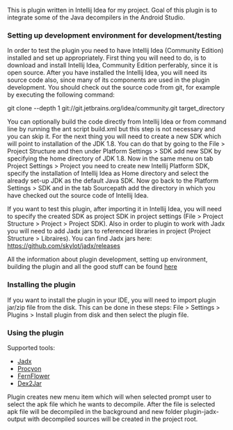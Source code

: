 This is plugin written in Intellij Idea for my project. Goal of this plugin is to integrate some of the Java decompilers in the Android Studio.

### Setting up development environment for development/testing

In order to test the plugin you need to have Intellij Idea (Community Edition) installed and set up appropriately. First thing you will need to do, is to download and install Intellij Idea, Community Edition perferably, since it is open source. After you have installed the Intellij Idea, you will need its source code also, since many of its components are used in the plugin development. You should check out the source code from git, for example by executing the following command:

git clone --depth 1 git://git.jetbrains.org/idea/community.git target_directory

You can optionally build the code directly from Intellij Idea or from command line by running the ant script build.xml but this step is not necessary and you can skip it. For the next thing you will need to create a new SDK which will point to installation of the JDK 1.8. You can do that by going to the File > Project Structure and then under Platform Settings > SDK add new SDK by specifying the home directory of JDK 1.8. Now in the same menu on tab Project Settings > Project you need to create new Intellij Platform SDK, specify the installation of Intellij Idea as Home directory and select the already set-up JDK as the default Java SDK. Now go back to the Platform Settings > SDK and in the tab Sourcepath add the directory in which you have checked out the source code of Intellij Idea.

If you want to test this plugin, after importing it in Intellij Idea, you will need to specify the created SDK as project SDK in project settings (File > Project Structure > Project > Project SDK). Also in order to plugin to work with Jadx you will need to add Jadx jars to referenced libraries in project (Project Structure > Libraires). You can find Jadx jars here: https://github.com/skylot/jadx/releases

All the information about plugin development, setting up environment, building the plugin and all the good stuff can be found [here](https://www.jetbrains.org/intellij/sdk/docs/basics/getting_started.html)

### Installing the plugin

If you want to install the plugin in your IDE, you will need to import plugin jar/zip file from the disk. This can be done in these steps: File > Settings > Plugins > Install plugin from disk and then select the plugin file.

### Using the plugin

Supported tools:
- [Jadx](https://github.com/skylot/jadx)
- [Procyon](https://bitbucket.org/mstrobel/procyon)
- [FernFlower](https://github.com/fesh0r/fernflower)
- [Dex2Jar](https://github.com/pxb1988/dex2jar)

Plugin creates new menu item which will when selected prompt user to select the apk file which he wants to decompile. After the file is selected apk file will be decompiled in the background and new folder plugin-jadx-output with decompiled sources will be created in the project root.
